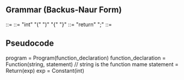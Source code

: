 ## Grammar (Backus-Naur Form)

<program> ::= <function>
<function> ::= "int" <id> "(" ")" "{" <statement> "}"
<statement> ::= "return" <exp> ";"
<exp> ::= <int>

## Pseudocode

program = Program(function_declaration)
function_declaration = Function(string, statement) // string is the function mame
statement = Return(exp)
exp = Constant(int)